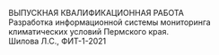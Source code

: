 ВЫПУСКНАЯ КВАЛИФИКАЦИОННАЯ РАБОТА   
Разработка информационной системы мониторинга     
климатических условий Пермского края.   
Шилова Л.С., ФИТ-1-2021      
